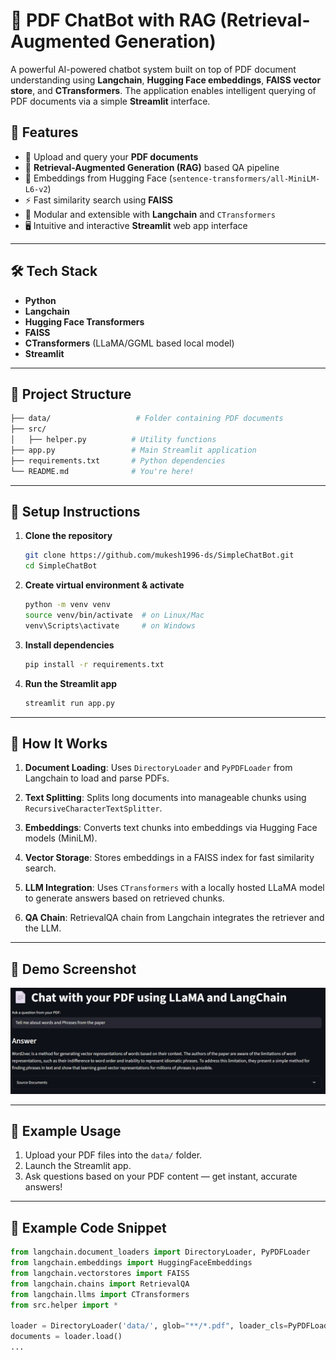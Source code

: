 # 📄 PDF ChatBot with RAG (Retrieval-Augmented Generation)

A powerful AI-powered chatbot system built on top of PDF document understanding using **Langchain**, **Hugging Face embeddings**, **FAISS vector store**, and **CTransformers**. The application enables intelligent querying of PDF documents via a simple **Streamlit** interface.

## 🚀 Features

- 📁 Upload and query your **PDF documents**
- 🤖 **Retrieval-Augmented Generation (RAG)** based QA pipeline
- 🧠 Embeddings from Hugging Face (`sentence-transformers/all-MiniLM-L6-v2`)
- ⚡ Fast similarity search using **FAISS**
- 🧩 Modular and extensible with **Langchain** and `CTransformers`
- 🖥️ Intuitive and interactive **Streamlit** web app interface

---

## 🛠️ Tech Stack

- **Python**
- **Langchain**
- **Hugging Face Transformers**
- **FAISS**
- **CTransformers** (LLaMA/GGML based local model)
- **Streamlit**

---

## 📁 Project Structure

```bash
├── data/                   # Folder containing PDF documents
├── src/
│   ├── helper.py          # Utility functions
├── app.py                 # Main Streamlit application
├── requirements.txt       # Python dependencies
└── README.md              # You're here!
````

---

## 🔧 Setup Instructions

1. **Clone the repository**

   ```bash
   git clone https://github.com/mukesh1996-ds/SimpleChatBot.git
   cd SimpleChatBot
   ```

2. **Create virtual environment & activate**

   ```bash
   python -m venv venv
   source venv/bin/activate  # on Linux/Mac
   venv\Scripts\activate     # on Windows
   ```

3. **Install dependencies**

   ```bash
   pip install -r requirements.txt
   ```

4. **Run the Streamlit app**

   ```bash
   streamlit run app.py
   ```

---

## 🧠 How It Works

1. **Document Loading**:
   Uses `DirectoryLoader` and `PyPDFLoader` from Langchain to load and parse PDFs.

2. **Text Splitting**:
   Splits long documents into manageable chunks using `RecursiveCharacterTextSplitter`.

3. **Embeddings**:
   Converts text chunks into embeddings via Hugging Face models (MiniLM).

4. **Vector Storage**:
   Stores embeddings in a FAISS index for fast similarity search.

5. **LLM Integration**:
   Uses `CTransformers` with a locally hosted LLaMA model to generate answers based on retrieved chunks.

6. **QA Chain**:
   RetrievalQA chain from Langchain integrates the retriever and the LLM.

---

## 📸 Demo Screenshot

![PDF Chatbot Streamlit UI](https://github.com/mukesh1996-ds/SimpleChatBot/blob/main/Image/SS.png)

---

## 📄 Example Usage

1. Upload your PDF files into the `data/` folder.
2. Launch the Streamlit app.
3. Ask questions based on your PDF content — get instant, accurate answers!

---

## 🧪 Example Code Snippet

```python
from langchain.document_loaders import DirectoryLoader, PyPDFLoader
from langchain.embeddings import HuggingFaceEmbeddings
from langchain.vectorstores import FAISS
from langchain.chains import RetrievalQA
from langchain.llms import CTransformers
from src.helper import *

loader = DirectoryLoader('data/', glob="**/*.pdf", loader_cls=PyPDFLoader)
documents = loader.load()
...
```

